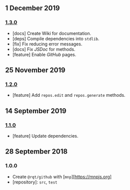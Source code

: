 ## 1 December 2019

### [1.3.0](https://github.com/rqt/github/compare/v1.2.0...v1.3.0)

- [docs] Create Wiki for documentation.
- [deps] Compile dependencies into `stdlib`.
- [fix] Fix reducing error messages.
- [docs] Fix _JSDoc_ for methods.
- [feature] Enable _GitHub_ pages.

## 25 November 2019

### [1.2.0](https://github.com/rqt/github/compare/v1.1.0...v1.2.0)

- [feature] Add `repos.edit` and `repos.generate` methods.

## 14 September 2019

### [1.1.0](https://github.com/rqt/github/compare/v1.0.0...v1.1.0)

- [feature] Update dependencies.

## 28 September 2018

### 1.0.0

- Create `@rqt/github` with [`mnp`][https://mnpjs.org]
- [repository]: `src`, `test`

